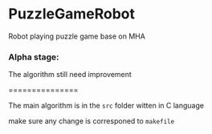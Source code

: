 PuzzleGameRobot
===============

Robot playing puzzle game base on MHA

### Alpha stage:

The algorithm still need improvement

===============

The main algorithm is in the `src` folder witten in C language

make sure any change is corresponed to `makefile`



